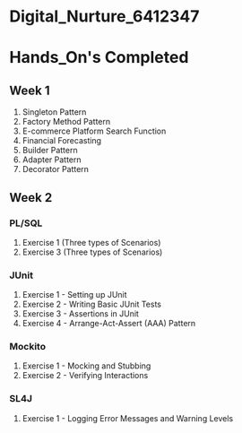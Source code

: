 # Digital_Nurture_6412347
# Hands_On's Completed

## Week 1
1. Singleton Pattern
2. Factory Method Pattern
3. E-commerce Platform Search Function
4. Financial Forecasting
5. Builder Pattern
6. Adapter Pattern
7. Decorator Pattern

## Week 2
### PL/SQL
1. Exercise 1 (Three types of Scenarios)
2. Exercise 3 (Three types of Scenarios)
### JUnit
1. Exercise 1 - Setting up JUnit
2. Exercise 2 - Writing Basic JUnit Tests
3. Exercise 3 - Assertions in JUnit 
4. Exercise 4 - Arrange-Act-Assert (AAA) Pattern
### Mockito
1. Exercise 1 - Mocking and Stubbing
2. Exercise 2 - Verifying Interactions
### SL4J
1. Exercise 1 - Logging Error Messages and Warning Levels
